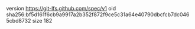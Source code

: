 version https://git-lfs.github.com/spec/v1
oid sha256:bf5d161f6cb9a9917a2b352f872f9ce5c31a64e40790dbcfcb7dc0465cbd8732
size 182

